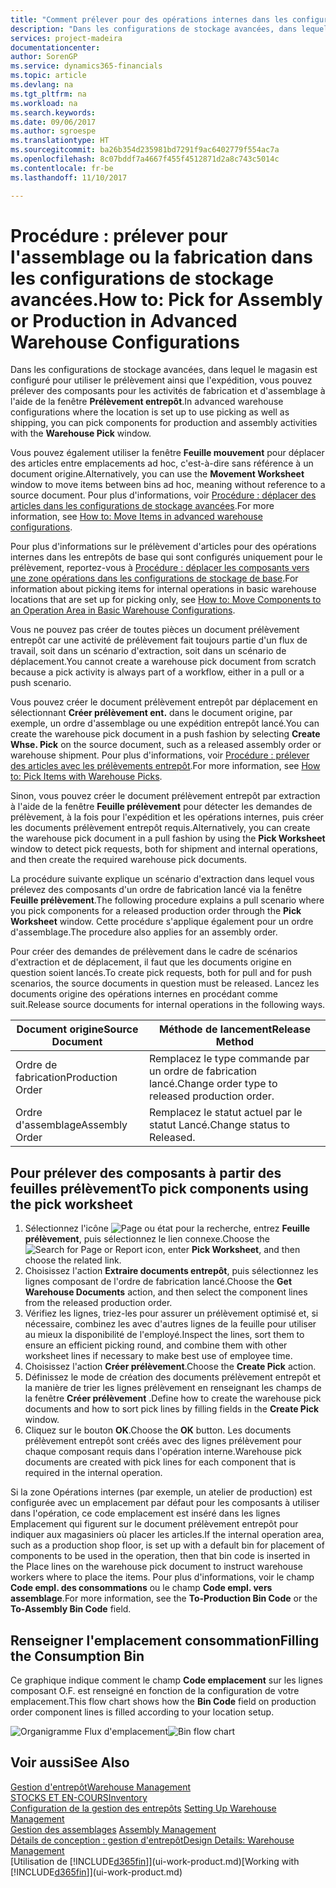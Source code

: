 ```yaml
---
title: "Comment prélever pour des opérations internes dans les configurations de stockage avancées | Microsoft Docs"
description: "Dans les configurations de stockage avancées, dans lequel le magasin est configuré pour utiliser le prélèvement ainsi que l'expédition, vous pouvez prélever des composants pour les activités de fabrication et d'assemblage à l'aide de la fenêtre **Prélèvement entrepôt**."
services: project-madeira
documentationcenter: 
author: SorenGP
ms.service: dynamics365-financials
ms.topic: article
ms.devlang: na
ms.tgt_pltfrm: na
ms.workload: na
ms.search.keywords: 
ms.date: 09/06/2017
ms.author: sgroespe
ms.translationtype: HT
ms.sourcegitcommit: ba26b354d235981bd7291f9ac6402779f554ac7a
ms.openlocfilehash: 8c07bddf7a4667f455f4512871d2a8c743c5014c
ms.contentlocale: fr-be
ms.lasthandoff: 11/10/2017

---
```

# <a name="how-to-pick-for-assembly-or-production-in-advanced-warehouse-configurations"></a><span data-ttu-id="7154e-103">Procédure : prélever pour l'assemblage ou la fabrication dans les configurations de stockage avancées.</span><span class="sxs-lookup"><span data-stu-id="7154e-103">How to: Pick for Assembly or Production in Advanced Warehouse Configurations</span></span>
<span data-ttu-id="7154e-104">Dans les configurations de stockage avancées, dans lequel le magasin est configuré pour utiliser le prélèvement ainsi que l'expédition, vous pouvez prélever des composants pour les activités de fabrication et d'assemblage à l'aide de la fenêtre **Prélèvement entrepôt**.</span><span class="sxs-lookup"><span data-stu-id="7154e-104">In advanced warehouse configurations where the location is set up to use picking as well as shipping, you can pick components for production and assembly activities with the **Warehouse Pick** window.</span></span>  

<span data-ttu-id="7154e-105">Vous pouvez également utiliser la fenêtre **Feuille mouvement** pour déplacer des articles entre emplacements ad hoc, c'est-à-dire sans référence à un document origine.</span><span class="sxs-lookup"><span data-stu-id="7154e-105">Alternatively, you can use the **Movement Worksheet** window to move items between bins ad hoc, meaning without reference to a source document.</span></span> <span data-ttu-id="7154e-106">Pour plus d'informations, voir [Procédure : déplacer des articles dans les configurations de stockage avancées](warehouse-how-to-move-items-in-advanced-warehousing.md).</span><span class="sxs-lookup"><span data-stu-id="7154e-106">For more information, see [How to: Move Items in advanced warehouse configurations](warehouse-how-to-move-items-in-advanced-warehousing.md).</span></span>  

<span data-ttu-id="7154e-107">Pour plus d'informations sur le prélèvement d'articles pour des opérations internes dans les entrepôts de base qui sont configurés uniquement pour le prélèvement, reportez-vous à [Procédure : déplacer les composants vers une zone opérations dans les configurations de stockage de base](warehouse-how-to-move-components-to-an-operation-area-in-basic-warehousing.md).</span><span class="sxs-lookup"><span data-stu-id="7154e-107">For information about picking items for internal operations in basic warehouse locations that are set up for picking only, see [How to: Move Components to an Operation Area in Basic Warehouse Configurations](warehouse-how-to-move-components-to-an-operation-area-in-basic-warehousing.md).</span></span>  

<span data-ttu-id="7154e-108">Vous ne pouvez pas créer de toutes pièces un document prélèvement entrepôt car une activité de prélèvement fait toujours partie d'un flux de travail, soit dans un scénario d'extraction, soit dans un scénario de déplacement.</span><span class="sxs-lookup"><span data-stu-id="7154e-108">You cannot create a warehouse pick document from scratch because a pick activity is always part of a workflow, either in a pull or a push scenario.</span></span>  

<span data-ttu-id="7154e-109">Vous pouvez créer le document prélèvement entrepôt par déplacement en sélectionnant **Créer prélèvement ent.** dans le document origine, par exemple, un ordre d'assemblage ou une expédition entrepôt lancé.</span><span class="sxs-lookup"><span data-stu-id="7154e-109">You can create the warehouse pick document in a push fashion by selecting **Create Whse. Pick** on the source document, such as a released assembly order or warehouse shipment.</span></span> <span data-ttu-id="7154e-110">Pour plus d'informations, voir [Procédure : prélever des articles avec les prélèvements entrepôt](warehouse-how-to-pick-items-for-warehouse-shipment.md).</span><span class="sxs-lookup"><span data-stu-id="7154e-110">For more information, see [How to: Pick Items with Warehouse Picks](warehouse-how-to-pick-items-for-warehouse-shipment.md).</span></span>  

<span data-ttu-id="7154e-111">Sinon, vous pouvez créer le document prélèvement entrepôt par extraction à l'aide de la fenêtre **Feuille prélèvement** pour détecter les demandes de prélèvement, à la fois pour l'expédition et les opérations internes, puis créer les documents prélèvement entrepôt requis.</span><span class="sxs-lookup"><span data-stu-id="7154e-111">Alternatively, you can create the warehouse pick document in a pull fashion by using the **Pick Worksheet** window to detect pick requests, both for shipment and internal operations, and then create the required warehouse pick documents.</span></span>  

<span data-ttu-id="7154e-112">La procédure suivante explique un scénario d'extraction dans lequel vous prélevez des composants d'un ordre de fabrication lancé via la fenêtre **Feuille prélèvement**.</span><span class="sxs-lookup"><span data-stu-id="7154e-112">The following procedure explains a pull scenario where you pick components for a released production order through the **Pick Worksheet** window.</span></span> <span data-ttu-id="7154e-113">Cette procédure s'applique également pour un ordre d'assemblage.</span><span class="sxs-lookup"><span data-stu-id="7154e-113">The procedure also applies for an assembly order.</span></span>  

<span data-ttu-id="7154e-114">Pour créer des demandes de prélèvement dans le cadre de scénarios d'extraction et de déplacement, il faut que les documents origine en question soient lancés.</span><span class="sxs-lookup"><span data-stu-id="7154e-114">To create pick requests, both for pull and for push scenarios, the source documents in question must be released.</span></span> <span data-ttu-id="7154e-115">Lancez les documents origine des opérations internes en procédant comme suit.</span><span class="sxs-lookup"><span data-stu-id="7154e-115">Release source documents for internal operations in the following ways.</span></span>  

|<span data-ttu-id="7154e-116">Document origine</span><span class="sxs-lookup"><span data-stu-id="7154e-116">Source Document</span></span>|<span data-ttu-id="7154e-117">Méthode de lancement</span><span class="sxs-lookup"><span data-stu-id="7154e-117">Release Method</span></span>|  
|---------------------|--------------------|  
|<span data-ttu-id="7154e-118">Ordre de fabrication</span><span class="sxs-lookup"><span data-stu-id="7154e-118">Production Order</span></span>|<span data-ttu-id="7154e-119">Remplacez le type commande par un ordre de fabrication lancé.</span><span class="sxs-lookup"><span data-stu-id="7154e-119">Change order type to released production order.</span></span>|  
|<span data-ttu-id="7154e-120">Ordre d'assemblage</span><span class="sxs-lookup"><span data-stu-id="7154e-120">Assembly Order</span></span>|<span data-ttu-id="7154e-121">Remplacez le statut actuel par le statut Lancé.</span><span class="sxs-lookup"><span data-stu-id="7154e-121">Change status to Released.</span></span>|  

## <a name="to-pick-components-using-the-pick-worksheet"></a><span data-ttu-id="7154e-122">Pour prélever des composants à partir des feuilles prélèvement</span><span class="sxs-lookup"><span data-stu-id="7154e-122">To pick components using the pick worksheet</span></span>  
1.  <span data-ttu-id="7154e-123">Sélectionnez l'icône ![Page ou état pour la recherche](media/ui-search/search_small.png "Page ou état pour la recherche"), entrez **Feuille prélèvement**, puis sélectionnez le lien connexe.</span><span class="sxs-lookup"><span data-stu-id="7154e-123">Choose the ![Search for Page or Report](media/ui-search/search_small.png "Search for Page or Report icon") icon, enter **Pick Worksheet**, and then choose the related link.</span></span>  
2.  <span data-ttu-id="7154e-124">Choisissez l'action **Extraire documents entrepôt**, puis sélectionnez les lignes composant de l'ordre de fabrication lancé.</span><span class="sxs-lookup"><span data-stu-id="7154e-124">Choose the **Get Warehouse Documents** action, and then select the component lines from the released production order.</span></span>  
3.  <span data-ttu-id="7154e-125">Vérifiez les lignes, triez-les pour assurer un prélèvement optimisé et, si nécessaire, combinez les avec d'autres lignes de la feuille pour utiliser au mieux la disponibilité de l'employé.</span><span class="sxs-lookup"><span data-stu-id="7154e-125">Inspect the lines, sort them to ensure an efficient picking round, and combine them with other worksheet lines if necessary to make best use of employee time.</span></span>  
4.  <span data-ttu-id="7154e-126">Choisissez l'action **Créer prélèvement**.</span><span class="sxs-lookup"><span data-stu-id="7154e-126">Choose the **Create Pick** action.</span></span>  
5.  <span data-ttu-id="7154e-127">Définissez le mode de création des documents prélèvement entrepôt et la manière de trier les lignes prélèvement en renseignant les champs de la fenêtre **Créer prélèvement** .</span><span class="sxs-lookup"><span data-stu-id="7154e-127">Define how to create the warehouse pick documents and how to sort pick lines by filling fields in the **Create Pick** window.</span></span>  
6.  <span data-ttu-id="7154e-128">Cliquez sur le bouton **OK**.</span><span class="sxs-lookup"><span data-stu-id="7154e-128">Choose the **OK** button.</span></span> <span data-ttu-id="7154e-129">Les documents prélèvement entrepôt sont créés avec des lignes prélèvement pour chaque composant requis dans l'opération interne.</span><span class="sxs-lookup"><span data-stu-id="7154e-129">Warehouse pick documents are created with pick lines for each component that is required in the internal operation.</span></span>  

<span data-ttu-id="7154e-130">Si la zone Opérations internes (par exemple, un atelier de production) est configurée avec un emplacement par défaut pour les composants à utiliser dans l'opération, ce code emplacement est inséré dans les lignes Emplacement qui figurent sur le document prélèvement entrepôt pour indiquer aux magasiniers où placer les articles.</span><span class="sxs-lookup"><span data-stu-id="7154e-130">If the internal operation area, such as a production shop floor, is set up with a default bin for placement of components to be used in the operation, then that bin code is inserted in the Place lines on the warehouse pick document to instruct warehouse workers where to place the items.</span></span> <span data-ttu-id="7154e-131">Pour plus d'informations, voir le champ **Code empl. des consommations** ou le champ **Code empl. vers assemblage**.</span><span class="sxs-lookup"><span data-stu-id="7154e-131">For more information, see the **To-Production Bin Code** or the **To-Assembly Bin Code** field.</span></span>

## <a name="filling-the-consumption-bin"></a><span data-ttu-id="7154e-132">Renseigner l'emplacement consommation</span><span class="sxs-lookup"><span data-stu-id="7154e-132">Filling the Consumption Bin</span></span>
<span data-ttu-id="7154e-133">Ce graphique indique comment le champ **Code emplacement** sur les lignes composant O.F. est renseigné en fonction de la configuration de votre emplacement.</span><span class="sxs-lookup"><span data-stu-id="7154e-133">This flow chart shows how the **Bin Code** field on production order component lines is filled according to your location setup.</span></span>

<span data-ttu-id="7154e-134">![Organigramme Flux d'emplacement](media/binflow.png "BinFlow")</span><span class="sxs-lookup"><span data-stu-id="7154e-134">![Bin flow chart](media/binflow.png "BinFlow")</span></span>  

## <a name="see-also"></a><span data-ttu-id="7154e-135">Voir aussi</span><span class="sxs-lookup"><span data-stu-id="7154e-135">See Also</span></span>
[<span data-ttu-id="7154e-136">Gestion d'entrepôt</span><span class="sxs-lookup"><span data-stu-id="7154e-136">Warehouse Management</span></span>](warehouse-manage-warehouse.md)  
[<span data-ttu-id="7154e-137">STOCKS ET EN-COURS</span><span class="sxs-lookup"><span data-stu-id="7154e-137">Inventory</span></span>](inventory-manage-inventory.md)  
<span data-ttu-id="7154e-138">[Configuration de la gestion des entrepôts](warehouse-setup-warehouse.md)   </span><span class="sxs-lookup"><span data-stu-id="7154e-138">[Setting Up Warehouse Management](warehouse-setup-warehouse.md)   </span></span>  
<span data-ttu-id="7154e-139">[Gestion des assemblages](assembly-assemble-items.md)  </span><span class="sxs-lookup"><span data-stu-id="7154e-139">[Assembly Management](assembly-assemble-items.md)  </span></span>  
[<span data-ttu-id="7154e-140">Détails de conception : gestion d'entrepôt</span><span class="sxs-lookup"><span data-stu-id="7154e-140">Design Details: Warehouse Management</span></span>](design-details-warehouse-management.md)  
<span data-ttu-id="7154e-141">[Utilisation de [!INCLUDE[d365fin](includes/d365fin_md.md)]](ui-work-product.md)</span><span class="sxs-lookup"><span data-stu-id="7154e-141">[Working with [!INCLUDE[d365fin](includes/d365fin_md.md)]](ui-work-product.md)</span></span>

